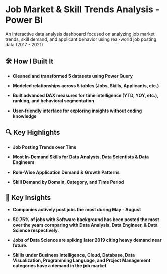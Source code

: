 
# Job Market & Skill Trends Analysis - Power BI

An interactive data analysis dashboard focused on analyzing job market trends, skill demand, and applicant behavior using real-world job posting data (2017 - 2021)

## 🛠️ How I Built It

- **Cleaned and transformed 5 datasets using Power Query**

- **Modeled relationships across 5 tables (Jobs, Skills, Applicants, etc.)**

- **Built advanced DAX measures for time intelligence (YTD, YOY, etc.), ranking, and behavioral segmentation**

- **User-friendly interface for exploring insights without coding knowledge**

## 🔍 Key Highlights

- **Job Posting Trends over Time**

- **Most In-Demand Skills for Data Analysts, Data Scientists & Data Engineers**

- **Role-Wise Application Demand & Growth Patterns**

- **Skill Demand by Domain, Category, and Time Period**

## 📌 Key Insights

- **Companies actively post jobs the most during May - August**

- **50.75% of jobs with Software background has been posted the most over the years cornparing with Data Analysis. Data Engineer, & Data Science respectively.**

- **Jobs of Data Science are spiking later 2019 citing heavy demand near future.**

- **Skills under Business Intelligence, Cloud, Database, Data Visualization, Programming Language, and Prcject Management
categories have a demand in the job market.**
